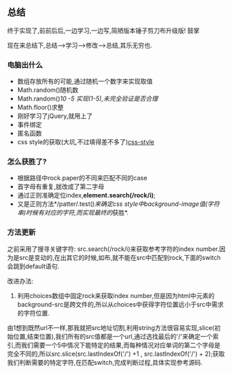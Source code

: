 ## 总结

终于实现了,前前后后,一边学习,一边写,简陋版本锤子剪刀布升级版! 鼓掌

现在来总结下,总结-->学习-->修改-->总结,其乐无穷也.

### 电脑出什么

+ 数组存放所有的可能,通过随机一个数字来实现取值
+ Math.random()随机数
+ Math.random()*10 -5 实现(1-5),未完全验证是否合理*
+ Math.floor()求整
+ 刚好学习了jQuery,就用上了
+ 事件绑定
+ 匿名函数
+ css style的获取(大坑,不过填得差不多了)[css-style](./css-style.md)

### 怎么获胜了?

+ 根据路径中rock.paper的不同来匹配不同的case
+ 首字母有重复,就改成了第二字母
+ 通过正则准确定位index,**element.search(/rock/i)**;
+ 又是正则方法*/patter/.test()*来确定css style中background-image值(字符串)时候有对应的字符,而实现最终的*获胜*.

### 方法更新

之前采用了搜寻关键字符: src.search(/rock/i)来获取参考字符的index number.因为是src是变动的,在出其它的时候,如布,就不能在src中匹配到rock,下面的switch会跳到default语句.

改进办法:

1. 利用choices数组中固定rock来获取index number,但是因为html中元素的background-src是跨文件的,所以从choices中获得字符位置远小于src中需求的字符位置.

由1想到既然url不一样,那我就把src地址切割,利用string方法很容易实现,slice(初始位置,结束位置),我们所有的src值都是一个url,通过选找最后的'/'来确定一个索引,而我们需要一个5中情况下能特定的结果,而每种情况对应单词的第二个字母是完全不同的,所以src.slice(src.lastIndexOf('/') +1 , src.lastIndexOf('/') + 2);获取我们判断需要的特定字符,在匹配switch,完成判断过程,具体实现参考源码.




